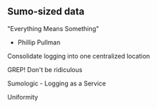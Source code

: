 Sumo-sized data
---------------

"Everything Means Something"
 - Phillip Pullman

Consolidate logging into one centralized location

GREP! Don't be ridiculous

Sumologic - Logging as a Service

Uniformity

